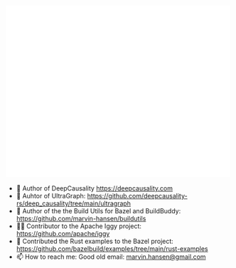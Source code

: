 
<picture>
  <img src="/github-metrics.svg" alt="Metrics">
</picture>

- 👷 Author of DeepCausality https://deepcausality.com
- 👷 Auhtor of UltraGraph: https://github.com/deepcausality-rs/deep_causality/tree/main/ultragraph
- 👷 Author of the the Build Utils for Bazel and BuildBuddy: https://github.com/marvin-hansen/buildutils
- 👷‍♂️ Contributor to the Apache Iggy project: https://github.com/apache/iggy
- 💚 Contributed the Rust examples to the Bazel project: https://github.com/bazelbuild/examples/tree/main/rust-examples
- 📫 How to reach me: Good old email: marvin.hansen@gmail.com 
